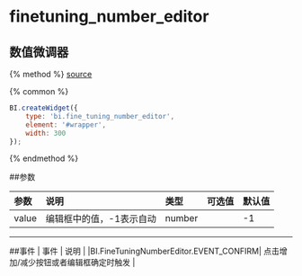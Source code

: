 # finetuning_number_editor

## 数值微调器

{% method %}
[source](https://jsfiddle.net/fineui/52dhwtfz/)

{% common %}
```javascript
BI.createWidget({
    type: 'bi.fine_tuning_number_editor',
    element: '#wrapper',
    width: 300
});
```

{% endmethod %}

##参数

| 参数    | 说明           | 类型  | 可选值 | 默认值
| :------ |:-------------  | :-----| :----|:----|
| value    | 编辑框中的值，-1表示自动 |  number |     |     -1   |

--- ---

##事件
| 事件    | 说明           |
|BI.FineTuningNumberEditor.EVENT_CONFIRM| 点击增加/减少按钮或者编辑框确定时触发 |